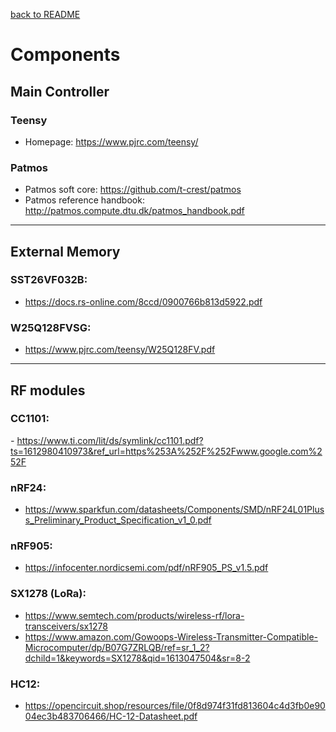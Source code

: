 [back to README](../README.md)
# Components

## Main Controller

### Teensy
- Homepage: https://www.pjrc.com/teensy/

### Patmos
- Patmos soft core: https://github.com/t-crest/patmos
- Patmos reference handbook: http://patmos.compute.dtu.dk/patmos_handbook.pdf

---

## External Memory
### SST26VF032B: 
* https://docs.rs-online.com/8ccd/0900766b813d5922.pdf
### W25Q128FVSG: 
* https://www.pjrc.com/teensy/W25Q128FV.pdf

---

## RF modules

### CC1101: 
*-* https://www.ti.com/lit/ds/symlink/cc1101.pdf?ts=1612980410973&ref_url=https%253A%252F%252Fwww.google.com%252F
### nRF24: 
* https://www.sparkfun.com/datasheets/Components/SMD/nRF24L01Pluss_Preliminary_Product_Specification_v1_0.pdf
### nRF905: 
* https://infocenter.nordicsemi.com/pdf/nRF905_PS_v1.5.pdf
### SX1278 (LoRa):
* https://www.semtech.com/products/wireless-rf/lora-transceivers/sx1278
* https://www.amazon.com/Gowoops-Wireless-Transmitter-Compatible-Microcomputer/dp/B07G7ZRLQB/ref=sr_1_2?dchild=1&keywords=SX1278&qid=1613047504&sr=8-2
### HC12: 
* https://opencircuit.shop/resources/file/0f8d974f31fd813604c4d3fb0e9004ec3b483706466/HC-12-Datasheet.pdf

